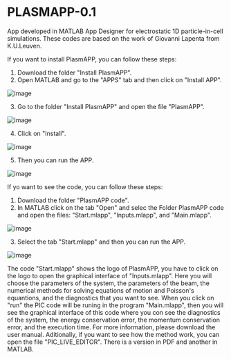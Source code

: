 # PLASMAPP-0.1
App developed in MATLAB App Designer for electrostatic 1D particle-in-cell simulations. These codes are based on the work of Giovanni Lapenta from K.U.Leuven.

If you want to install PlasmAPP, you can follow these steps:

1. Download the folder "Install PlasmAPP".
2. Open MATLAB and go to the "APPS" tab and then click on "Install APP".

![image](https://user-images.githubusercontent.com/102175716/163843102-3c37063f-c063-4ddc-a0b0-920ab0b66d01.png)

3. Go to the folder "Install PlasmAPP" and open the file "PlasmAPP".

![image](https://user-images.githubusercontent.com/102175716/163843669-d919b552-153f-4130-8e6c-02f764594c74.png)

4. Click on "Install".

![image](https://user-images.githubusercontent.com/102175716/163844164-82b2d3bf-d0cb-48fb-9290-41903e599839.png)

5. Then you can run the APP.

![image](https://user-images.githubusercontent.com/102175716/163844823-db8a7419-c8b4-4bdf-9fce-15ab85c35196.png)

If yo want to see the code, you can follow these steps:
1. Download the folder "PlasmAPP code".
2. In MATLAB click on the tab "Open" and selec the Folder PlasmAPP code and open the files: "Start.mlapp", "Inputs.mlapp", and "Main.mlapp".

![image](https://user-images.githubusercontent.com/102175716/163845818-edd02d38-bfe8-4fcc-a55a-43a034b7938e.png)

3. Select the tab "Start.mlapp" and then you can run the APP.

![image](https://user-images.githubusercontent.com/102175716/163847563-c9f00298-5d96-4228-aa16-cb57ea3353fc.png)

The code "Start.mlapp" shows the logo of PlasmAPP, you have to click on the logo to open the graphical interface of "Inputs.mlapp". Here you will choose the parameters of the system, the parameters of the beam, the numerical methods for solving equations of motion and Poisson's equantions, and the diagnostics that you want to see. When you click on "run" the PIC code will be runing in the program "Main.mlapp", then you will see the graphical interface of this code where you con see the diagnostics of the system, the energy conservation error, the momentum conservation error, and the execution time. For more information, please download the user manual. Aditionally, if you want to see how the method work, you can open the file "PIC_LIVE_EDITOR". There is a version in PDF and another in MATLAB.
 
